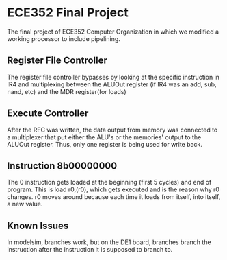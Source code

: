 # ECE352 Final Project

The final project of ECE352 Computer Organization in which we modified a working processor to include pipelining.

## Register File Controller

The register file controller bypasses by looking at the specific instruction in IR4 and multiplexing between the ALUOut register (if IR4 was an add, sub, nand, etc) and the MDR register(for loads)

## Execute Controller

After the RFC was written, the data output from memory was connected to a multiplexer that put either the ALU's or the memories' output to the ALUOut register. Thus, only one register is being used for write back.

## Instruction 8b00000000
The 0 instruction gets loaded at the beginning (first 5 cycles) and end of program. This is load r0,(r0), which gets executed and is the reason why r0 changes.
r0 moves around because each time it loads from itself, into itself, a new value.

## Known Issues
In modelsim, branches work, but on the DE1 board, branches branch the instruction after the instruction it is supposed to branch to.